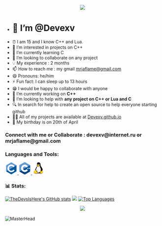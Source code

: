 <p align="center">
  <img src="https://capsule-render.vercel.app/api?type=waving&color=gradient&text=Hello!&height=100&section=header"/>
</p>

- # 👋 I’m @Devexv
- ⏰ I am 15 and I know C++ and Lua.
- 👀 I’m interested in projects on C++
- 🌱 I’m currently learning C
- 🔎 I’m looking to collaborate on any project
- 💡  My experience : 2 months
- 📫 How to reach me : my gmail mrjaflame@gmail.com
- 😄 Pronouns: he/him
- ⚡ Fun fact: I can sleep up to 13 hours
- 😁 I would be happy to collaborate with anyone
- 🔭 I’m currently working on **C++**
- 🤝 I’m looking to help with **any project on C++ or Lua and C**
- 🔍 In search for help to create an open source to help everyone starting github
- 👨‍💻 All of my projects are available at [Devexv.github.io](https://devexv.github.io)
- 📅 My birthday is on 20th of April

<h3 align="left">Connect with me or Collaborate : devexv@internet.ru or mrjaflame@gmail.com</h3>
<p align="left">
</p>

<h3 align="left">Languages and Tools:</h3>
<p align="left"> <a href="https://www.cprogramming.com/" target="_blank" rel="noreferrer"> <img src="https://raw.githubusercontent.com/devicons/devicon/master/icons/c/c-original.svg" alt="c" width="40" height="40"/> </a> <a href="https://www.w3schools.com/cpp/" target="_blank" rel="noreferrer"> <img src="https://raw.githubusercontent.com/devicons/devicon/master/icons/cplusplus/cplusplus-original.svg" alt="cplusplus" width="40" height="40"/> </a> <a href="https://www.linux.org/" target="_blank" rel="noreferrer"> <img src="https://raw.githubusercontent.com/devicons/devicon/master/icons/linux/linux-original.svg" alt="linux" width="40" height="40"/> </a> </p>


### 📊 Stats:

 <a href="http://www.github.com/TheDevsIsHere"><img src="https://github-readme-stats.vercel.app/api?username=Devexv&show_icons=true&hide=&count_private=true&title_color=0891b2&text_color=ffffff&icon_color=0891b2&bg_color=000000&hide_border=true&show_icons=true" alt="TheDevsIsHere's GitHub stats" /></a>
   <a href="http://www.github.com/TheDevsIsHere"><img src="https://github-readme-streak-stats.herokuapp.com/?user=Devexv&stroke=ffffff&background=000000&ring=0891b2&fire=0891b2&currStreakNum=ffffff&currStreakLabel=0891b2&sideNums=ffffff&sideLabels=ffffff&dates=ffffff&hide_border=true" /></a>
  <a href="https://github.com/TheDevsIsHere"><img src="https://github-readme-stats.vercel.app/api/top-langs/?username=Devexv&langs_count=10&title_color=0891b2&text_color=ffffff&icon_color=0891b2&bg_color=000000&hide_border=true&locale=en&custom_title=Top%20Languages" alt="Top Languages" /></a>

<p align="center">
  <img src="https://capsule-render.vercel.app/api?type=waving&color=gradient&height=100&section=footer"/>
</p>

![MasterHead](https://mir-s3-cdn-cf.behance.net/project_modules/disp/59303763700641.5ab98ff858d38.gif)
